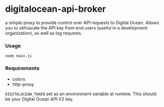 # digitalocean-api-broker
a simple proxy to provide control over API requests to Digital Ocean. Allows you to obfuscate the API key from end users (useful in a development organization), as well as log requests.

### Usage
```
node main.js
```

### Requirements
* colors
* http-proxy

`DIGITALOCEAN_TOKEN` set as an environment variable at runtime. This should be your Digital Ocean API V2 key.
